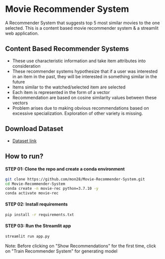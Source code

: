 # Movie Recommender System
A Recommender System that suggests top 5 most similar movies to the one selected. This is a content based movie recommender system & a streamlit web application.

## Content Based Recommender Systems
* These use characteristic information and take item attributes into consideration
* These recommender systems hypothesize that if a user was interested in an item in the past, they will be interested in something similar in the future
* Items similar to the watched/selected item are selected
* Each item is represented in the form of a vector
* Recommendation are based on cosine similarity values between these vectors
* Problem arises due to making obvious recommendations based on excessive specialization. Exploration of other variety is missing.

## Download Dataset

* [Dataset link](https://www.kaggle.com/tmdb/tmdb-movie-metadata?select=tmdb_5000_movies.csv)

## How to run?

#### STEP 01: Clone the repo and create a conda environment

```bash
git clone https://github.com/mon28/Movie-Recommender-System.git
cd Movie-Recommender-System
conda create -n movie-rec python=3.7.10 -y
conda activate movie-rec
```

#### STEP 02: Install requirements

```bash
pip install -r requirements.txt
```

#### STEP 03: Run the Streamlit app

```bash
streamlit run app.py
```

Note: Before clicking on "Show Recommendations" for the first time, click on "Train Recommender System" for generating model